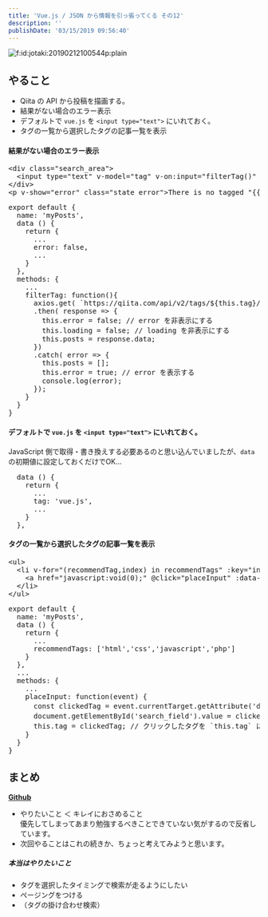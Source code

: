 ```yaml
---
title: 'Vue.js / JSON から情報を引っ張ってくる その12'
description: ''
publishDate: '03/15/2019 09:56:40'
---
```


<p><span itemscope itemtype="http://schema.org/Photograph"><img src="/images/hatena/20190212100544.png" alt="f:id:jotaki:20190212100544p:plain" title="f:id:jotaki:20190212100544p:plain" class="hatena-fotolife" itemprop="image" /></span></p>

<h2>やること</h2>

<ul>
<li>Qiita の API から投稿を描画する。</li>
<li>結果がない場合のエラー表示</li>
<li>デフォルトで <code>vue.js</code> を <code>&lt;input type="text"&gt;</code> にいれておく。</li>
<li>タグの一覧から選択したタグの記事一覧を表示</li>
</ul>

<h4>結果がない場合のエラー表示</h4>

<pre class="code lang-html" data-lang="html" data-unlink><span class="synIdentifier">&lt;</span><span class="synStatement">div</span><span class="synIdentifier"> </span><span class="synType">class</span><span class="synIdentifier">=</span><span class="synConstant">&quot;search_area&quot;</span><span class="synIdentifier">&gt;</span>
  <span class="synIdentifier">&lt;</span><span class="synStatement">input</span><span class="synIdentifier"> </span><span class="synType">type</span><span class="synIdentifier">=</span><span class="synConstant">&quot;text&quot;</span><span class="synIdentifier"> v-model=</span><span class="synConstant">&quot;tag&quot;</span><span class="synIdentifier"> v-on:input=</span><span class="synConstant">&quot;filterTag()&quot;</span><span class="synIdentifier"> </span><span class="synType">name</span><span class="synIdentifier">=</span><span class="synConstant">&quot;&quot;</span><span class="synIdentifier"> </span><span class="synType">value</span><span class="synIdentifier">=</span><span class="synConstant">&quot;&quot;</span><span class="synIdentifier"> placeholder=</span><span class="synConstant">&quot;tag search&quot;</span><span class="synIdentifier">&gt;</span>
<span class="synIdentifier">&lt;/</span><span class="synStatement">div</span><span class="synIdentifier">&gt;</span>
<span class="synIdentifier">&lt;</span><span class="synStatement">p</span><span class="synIdentifier"> v-show=</span><span class="synConstant">&quot;error&quot;</span><span class="synIdentifier"> </span><span class="synType">class</span><span class="synIdentifier">=</span><span class="synConstant">&quot;state error&quot;</span><span class="synIdentifier">&gt;</span>There is no tagged &quot;{{tag}}&quot; posts.<span class="synIdentifier">&lt;/</span><span class="synStatement">p</span><span class="synIdentifier">&gt;</span>
</pre>

<pre class="code lang-javascript" data-lang="javascript" data-unlink><span class="synStatement">export</span> <span class="synStatement">default</span> <span class="synIdentifier">{</span>
  name: <span class="synConstant">'myPosts'</span>,
  data () <span class="synIdentifier">{</span>
    <span class="synStatement">return</span> <span class="synIdentifier">{</span>
      ...
      error: <span class="synConstant">false</span>,
      ...
    <span class="synIdentifier">}</span>
  <span class="synIdentifier">}</span>,
  methods: <span class="synIdentifier">{</span>
    ...
    filterTag: <span class="synIdentifier">function</span>()<span class="synIdentifier">{</span>
      axios.get( `https:<span class="synComment">//qiita.com/api/v2/tags/${this.tag}/items` )</span>
      .then( response =&gt; <span class="synIdentifier">{</span>
        <span class="synIdentifier">this</span>.error = <span class="synConstant">false</span>; <span class="synComment">// error を非表示にする</span>
        <span class="synIdentifier">this</span>.loading = <span class="synConstant">false</span>; <span class="synComment">// loading を非表示にする</span>
        <span class="synIdentifier">this</span>.posts = response.data;
      <span class="synIdentifier">}</span>)
      .<span class="synStatement">catch</span>( error =&gt; <span class="synIdentifier">{</span>
        <span class="synIdentifier">this</span>.posts = <span class="synIdentifier">[]</span>;
        <span class="synIdentifier">this</span>.error = <span class="synConstant">true</span>; <span class="synComment">// error を表示する</span>
        console.log(error);
      <span class="synIdentifier">}</span>);
    <span class="synIdentifier">}</span>
  <span class="synIdentifier">}</span>
<span class="synIdentifier">}</span>
</pre>

<h4>デフォルトで <code>vue.js</code> を <code>&lt;input type="text"&gt;</code> にいれておく。</h4>

<p>JavaScript 側で取得・書き換えする必要あるのと思い込んでいましたが、<code>data</code> の初期値に設定しておくだけでOK...</p>

<pre class="code lang-javascript" data-lang="javascript" data-unlink>  data () <span class="synIdentifier">{</span>
    <span class="synStatement">return</span> <span class="synIdentifier">{</span>
      ...
      tag: <span class="synConstant">'vue.js'</span>,
      ...
    <span class="synIdentifier">}</span>
  <span class="synIdentifier">}</span>,
</pre>

<h4>タグの一覧から選択したタグの記事一覧を表示</h4>

<pre class="code lang-html" data-lang="html" data-unlink><span class="synIdentifier">&lt;</span><span class="synStatement">ul</span><span class="synIdentifier">&gt;</span>
  <span class="synIdentifier">&lt;</span><span class="synStatement">li</span><span class="synIdentifier"> v-</span><span class="synType">for</span><span class="synIdentifier">=</span><span class="synConstant">&quot;(recommendTag,index) in recommendTags&quot;</span><span class="synIdentifier"> :key=</span><span class="synConstant">&quot;index&quot;</span><span class="synIdentifier">&gt;</span>
    <span class="synIdentifier">&lt;</span><span class="synStatement">a</span><span class="synIdentifier"> </span><span class="synType">href</span><span class="synIdentifier">=</span><span class="synConstant">&quot;javascript:void(0);&quot;</span><span class="synIdentifier"> @click=</span><span class="synConstant">&quot;placeInput&quot;</span><span class="synIdentifier"> :</span><span class="synType">data</span><span class="synIdentifier">-tag=</span><span class="synConstant">&quot;recommendTag&quot;</span><span class="synIdentifier">&gt;</span><span class="synUnderlined">{{recommendTag}}</span><span class="synIdentifier">&lt;/</span><span class="synStatement">a</span><span class="synIdentifier">&gt;</span>
  <span class="synIdentifier">&lt;/</span><span class="synStatement">li</span><span class="synIdentifier">&gt;</span>
<span class="synIdentifier">&lt;/</span><span class="synStatement">ul</span><span class="synIdentifier">&gt;</span>
</pre>

<pre class="code lang-javascript" data-lang="javascript" data-unlink><span class="synStatement">export</span> <span class="synStatement">default</span> <span class="synIdentifier">{</span>
  name: <span class="synConstant">'myPosts'</span>,
  data () <span class="synIdentifier">{</span>
    <span class="synStatement">return</span> <span class="synIdentifier">{</span>
      ...
      recommendTags: <span class="synIdentifier">[</span><span class="synConstant">'html'</span>,<span class="synConstant">'css'</span>,<span class="synConstant">'javascript'</span>,<span class="synConstant">'php'</span><span class="synIdentifier">]</span>
    <span class="synIdentifier">}</span>
  <span class="synIdentifier">}</span>,
  ...
  methods: <span class="synIdentifier">{</span>
    ...
    placeInput: <span class="synIdentifier">function</span>(<span class="synStatement">event</span>) <span class="synIdentifier">{</span>
      <span class="synStatement">const</span> clickedTag = <span class="synStatement">event</span>.currentTarget.getAttribute(<span class="synConstant">'data-tag'</span>); <span class="synComment">// クリックしたタグの取得</span>
      <span class="synStatement">document</span>.getElementById(<span class="synConstant">'search_field'</span>).value = clickedTag; <span class="synComment">// クリックしたタグをinputに入れる</span>
      <span class="synIdentifier">this</span>.tag = clickedTag; <span class="synComment">// クリックしたタグを `this.tag` に定義</span>
    <span class="synIdentifier">}</span>
  <span class="synIdentifier">}</span>
<span class="synIdentifier">}</span>
</pre>

<h2>まとめ</h2>

<p><a href="https://github.com/yuheijotaki/vue-study_20190312"><strong>Github</strong></a></p>

<ul>
<li>やりたいこと ＜ キレイにおさめること<br/>
優先してしまってあまり勉強するべきことできていない気がするので反省しています。</li>
<li>次回やることはこれの続きか、ちょっと考えてみようと思います。</li>
</ul>

<h5>本当はやりたいこと</h5>

<ul>
<li>タグを選択したタイミングで検索が走るようにしたい</li>
<li>ページングをつける</li>
<li>（タグの掛け合わせ検索）</li>
</ul>

